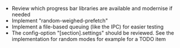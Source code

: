 - Review which progress bar libraries are available and modernise if needed
- Implement "random-weighed-prefetch"
- Implement a file-based queuing (like the IPC) for easier testing
- The config-option "[section].settings" should be reviewed. See the
  implementation for random modes for example for a TODO item
